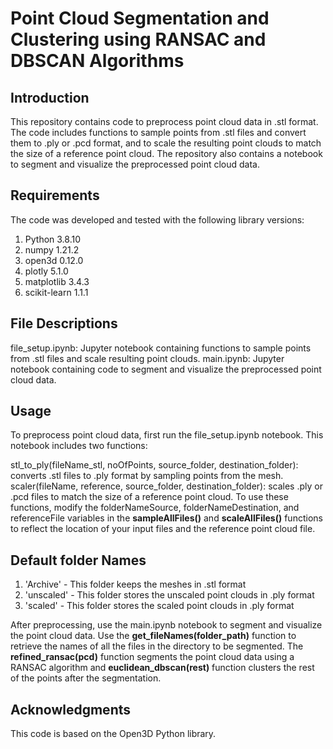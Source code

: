 # Point Cloud Segmentation and Clustering using RANSAC and DBSCAN Algorithms

## Introduction
This repository contains code to preprocess point cloud data in .stl format. The code includes functions to sample points from .stl files and convert them to .ply or .pcd format, and to scale the resulting point clouds to match the size of a reference point cloud. The repository also contains a notebook to segment and visualize the preprocessed point cloud data.

## Requirements
The code was developed and tested with the following library versions:

1) Python 3.8.10
2) numpy 1.21.2
3) open3d 0.12.0
4) plotly 5.1.0
5) matplotlib 3.4.3
6) scikit-learn 1.1.1

## File Descriptions
file_setup.ipynb: Jupyter notebook containing functions to sample points from .stl files and scale resulting point clouds.
main.ipynb: Jupyter notebook containing code to segment and visualize the preprocessed point cloud data.

## Usage
To preprocess point cloud data, first run the file_setup.ipynb notebook. This notebook includes two functions:

stl_to_ply(fileName_stl, noOfPoints, source_folder, destination_folder): converts .stl files to .ply format by sampling points from the mesh.
scaler(fileName, reference, source_folder, destination_folder): scales .ply or .pcd files to match the size of a reference point cloud.
To use these functions, modify the folderNameSource, folderNameDestination, and referenceFile variables in the **sampleAllFiles()** and **scaleAllFiles()** functions to reflect the location of your input files and the reference point cloud file.

## Default folder Names
1) 'Archive' - This folder keeps the meshes in .stl format
2) 'unscaled' -  This folder stores the unscaled point clouds in .ply format
3) 'scaled' - This folder stores the scaled point clouds in .ply format

After preprocessing, use the main.ipynb notebook to segment and visualize the point cloud data. Use the **get_fileNames(folder_path)** function to retrieve the names of all the files in the directory to be segmented. The **refined_ransac(pcd)** function segments the point cloud data using a RANSAC algorithm and **euclidean_dbscan(rest)** function clusters the rest of the points after the segmentation.

## Acknowledgments
This code is based on the Open3D Python library.
